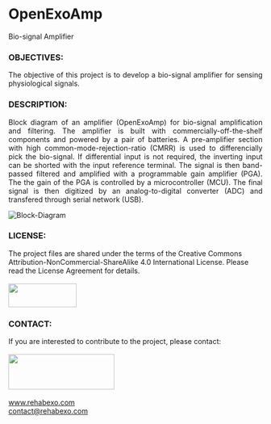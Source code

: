 # OpenExoAmp
Bio-signal Amplifier

### OBJECTIVES:
<P align="justify"> The objective of this project is to develop a bio-signal amplifier for sensing physiological signals.

### DESCRIPTION:
<P align="justify"> Block diagram of an amplifier (OpenExoAmp) for bio-signal amplification and filtering. The amplifier is built with commercially-off-the-shelf components and powered by a pair of batteries. A pre-amplifier section with high common-mode-rejection-ratio (CMRR) is used to differencially pick the bio-signal. If differential input is not required, the inverting input can be shorted with the input reference terminal. The signal is then band-passed filtered and amplified with a programmable gain amplifier (PGA). The the gain of the PGA is controlled by a microcontroller (MCU). The final signal is then digitized by an analog-to-digital converter (ADC) and transfered through serial network (USB).

![Block-Diagram](https://github.com/RehabExo/OpenExoAmp/blob/main/BlockDiagram.png)

### LICENSE:
The project files are shared under the terms of the Creative Commons Attribution-NonCommercial-ShareAlike 4.0 International License. Please read the License Agreement for details. <br/><br/>
<img src="https://github.com/RehabExo/OpenExoAmp/blob/main/by-nc-sa.png" width="135" height="47"><br/>

### CONTACT:
If you are interested to contribute to the project, please contact: <br/>  
<img src="https://github.com/RehabExo/OpenExoAmp/blob/main/RehabExo_web.jpeg" width="210" height="70"> <br/>  
www.rehabexo.com <br/>
contact@rehabexo.com <br/>
